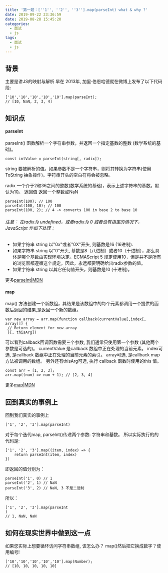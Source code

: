 ```yaml
---
title: '第一题：[''1'', ''2'', ''3''].map(parseInt) what & why ?'
date: 2019-09-22 23:36:59
date: 2019-08-28 15:45:20
categories: 
  - 面试
  - js
tags: 
  - 面试
  - js
---
```

## 背景
主要是讲JS的映射与解析 早在 2013年, 加里·伯恩哈德就在微博上发布了以下代码段:
```
['10','10','10','10','10'].map(parseInt);
// [10, NaN, 2, 3, 4]

```
## 知识点

#### parseInt
parseInt() 函数解析一个字符串参数，并返回一个指定基数的整数 (数学系统的基础)。

```
const intValue = parseInt(string[, radix]);
```

string 要被解析的值。如果参数不是一个字符串，则将其转换为字符串(使用 ToString 抽象操作)。字符串开头的空白符将会被忽略。

radix 一个介于2和36之间的整数(数学系统的基础)，表示上述字符串的基数。默认为10。 返回值 返回一个整数或NaN

```
parseInt(100); // 100
parseInt(100, 10); // 100
parseInt(100, 2); // 4 -> converts 100 in base 2 to base 10

```

###### 注意： 在radix为 undefined，或者radix为 0 或者没有指定的情况下，JavaScript 作如下处理：
* 如果字符串 string 以"0x"或者"0X"开头, 则基数是16 (16进制).
* 如果字符串 string 以"0"开头, 基数是8（八进制）或者10（十进制），那么具体是哪个基数由实现环境决定。ECMAScript 5 规定使用10，但是并不是所有的浏览器都遵循这个规定。因此，永远都要明确给出radix参数的值。
* 如果字符串 string 以其它任何值开头，则基数是10 (十进制)。

更多[parseInt|MDN](https://developer.mozilla.org/zh-CN/docs/Web/JavaScript/Reference/Global_Objects/parseInt)

#### map
map() 方法创建一个新数组，其结果是该数组中的每个元素都调用一个提供的函数后返回的结果,是返回一个新的数组。
```
var new_array = arr.map(function callback(currentValue[,index[, array]]) {
 // Return element for new_array
 }[, thisArg])

```
可以看到callback回调函数需要三个参数, 我们通常只使用第一个参数 (其他两个参数是可选的)。 currentValue 是callback 数组中正在处理的当前元素。 index可选, 是callback 数组中正在处理的当前元素的索引。 array可选, 是callback map 方法被调用的数组。 另外还有thisArg可选, 执行 callback 函数时使用的this 值。

```
const arr = [1, 2, 3];
arr.map((num) => num + 1); // [2, 3, 4]
```
更多[map|MDN](https://developer.mozilla.org/zh-CN/docs/Web/JavaScript/Reference/Global_Objects/Array/map)

## 回到真实的事例上
回到我们真实的事例上
```
['1', '2', '3'].map(parseInt)
```
对于每个迭代map, parseInt()传递两个参数: 字符串和基数。 所以实际执行的的代码是:

```
['1', '2', '3'].map((item, index) => {
	return parseInt(item, index)
})
```
即返回的值分别为：
```
parseInt('1', 0) // 1
parseInt('2', 1) // NaN
parseInt('3', 2) // NaN, 3 不是二进制
```
所以：
```
['1', '2', '3'].map(parseInt
)
// 1, NaN, NaN
```
## 如何在现实世界中做到这一点
如果您实际上想要循环访问字符串数组, 该怎么办？ map()然后把它换成数字？使用编号!
```
['10','10','10','10','10'].map(Number);
// [10, 10, 10, 10, 10]

```